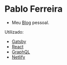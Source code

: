 # Pablo Ferreira

- Meu [Blog](https://pabloferreira.netlify.app/) pessoal.

Utilizado:

- [Gatsby](https://graphql.org/)
- [React](https://reactjs.org/)
- [GraphQL](https://graphql.org/)
- [Netlify](https://www.netlify.com/)
